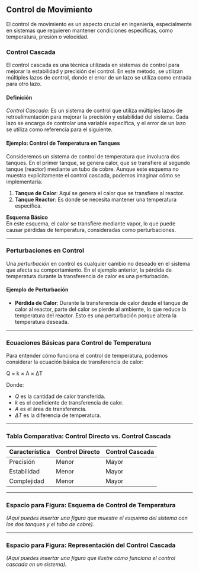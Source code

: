 ## Control de Movimiento
El control de movimiento es un aspecto crucial en ingeniería, especialmente en sistemas que requieren mantener condiciones específicas, como temperatura, presión o velocidad.

### Control Cascada
El control cascada es una técnica utilizada en sistemas de control para mejorar la estabilidad y precisión del control. En este método, se utilizan múltiples lazos de control, donde el error de un lazo se utiliza como entrada para otro lazo.

#### Definición
*Control Cascada*: Es un sistema de control que utiliza múltiples lazos de retroalimentación para mejorar la precisión y estabilidad del sistema. Cada lazo se encarga de controlar una variable específica, y el error de un lazo se utiliza como referencia para el siguiente.

#### Ejemplo: Control de Temperatura en Tanques
Consideremos un sistema de control de temperatura que involucra dos tanques. En el primer tanque, se genera calor, que se transfiere al segundo tanque (reactor) mediante un tubo de cobre. Aunque este esquema no muestra explícitamente el control cascada, podemos imaginar cómo se implementaría:

1. **Tanque de Calor**: Aquí se genera el calor que se transfiere al reactor.
2. **Tanque Reactor**: Es donde se necesita mantener una temperatura específica.

**Esquema Básico**  
En este esquema, el calor se transfiere mediante vapor, lo que puede causar pérdidas de temperatura, consideradas como perturbaciones.

---

### Perturbaciones en Control
Una *perturbación* en control es cualquier cambio no deseado en el sistema que afecta su comportamiento. En el ejemplo anterior, la pérdida de temperatura durante la transferencia de calor es una perturbación.

#### Ejemplo de Perturbación
- **Pérdida de Calor**: Durante la transferencia de calor desde el tanque de calor al reactor, parte del calor se pierde al ambiente, lo que reduce la temperatura del reactor. Esto es una perturbación porque altera la temperatura deseada.

---

### Ecuaciones Básicas para Control de Temperatura
Para entender cómo funciona el control de temperatura, podemos considerar la ecuación básica de transferencia de calor:

   Q = k × A × ΔT

   
Donde:
- *Q* es la cantidad de calor transferida.
- *k* es el coeficiente de transferencia de calor.
- *A* es el área de transferencia.
- *ΔT* es la diferencia de temperatura.

---

### Tabla Comparativa: Control Directo vs. Control Cascada

| Característica | Control Directo | Control Cascada |
|----------------|-----------------|-----------------|
| Precisión      | Menor           | Mayor           |
| Estabilidad    | Menor           | Mayor           |
| Complejidad    | Menor           | Mayor           |

---

### Espacio para Figura: Esquema de Control de Temperatura
*(Aquí puedes insertar una figura que muestre el esquema del sistema con los dos tanques y el tubo de cobre).*

---

### Espacio para Figura: Representación del Control Cascada
*(Aquí puedes insertar una figura que ilustre cómo funciona el control cascada en un sistema).*
